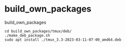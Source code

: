 # build_own_packages
build_own_packages
```
cd build_own_packages/tmux/deb/
./make_deb_package.sh
sudo apt install ./tmux_3.3-2023-03-11-07-00_amd64.deb
```

